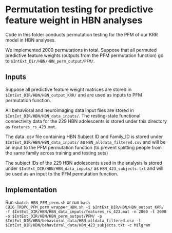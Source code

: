 # Permutation testing for predictive feature weight in HBN analyses

Code in this folder conducts permutation testing for the PFM of our KRR model in HBN analyses.

We implemented 2000 permutations in total. Suppose that all permuted predictive feature weights (outputs from the PFM permutation function) go to `$IntExt_Dir/HBN/HBN_perm_output/PFM/`.

## Inputs
Suppose all predictive feature weight matrices are stored in `$IntExt_DIR/HBN/HBN_output_KRR/` and are used as inputs to PFM permutation function.

All behavioral and neuroimaging data input files are stored in `$IntExt_DIR/HBN/HBN_data_inputs/`. The resting-state functional connectivity data for the 229 HBN adolescents is stored under this directory as `features_rs_423.mat`. 

The data .csv file containing HBN Subject ID and Family_ID is stored under `$IntExt_DIR/HBN/HBN_data_inputs/` as `HBN_alldata_filtered.csv` and will be an input to the PFM permutation function (to prevent splitting people from the same family across training and testing sets)

The subject IDs of the 229 HBN adolescents used in the analysis is stored under `$IntExt_DIR/HBN/HBN_data_inputs/` as `HBN_423_subjects.txt` and will be used as an input to the PFM permutation function.

## Implementation
Run `sbatch HBN_PFM_perm.sh` or 
run `bash CBIG_TRBPC_PFM_perm_wrapper_HBN.sh -i $IntExt_DIR/HBN/HBN_output_KRR/ -f $IntExt_DIR/HBN/HBN_data_inputs/features_rs_423.mat -n 2000 -t 2000 -o $IntExt_DIR/HBN/HBN_perm_output/PFM/ -p $IntExt_DIR/HBN/behavioral_data/HBN_alldata_filtered.csv -l $IntExt_DIR/HBN/behavioral_data/HBN_423_subjects.txt -c Milgram`
